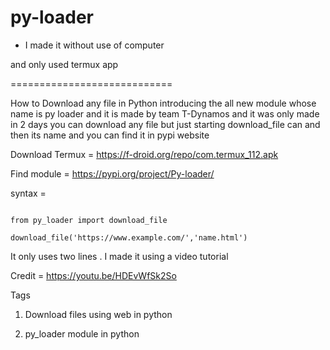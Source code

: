 # py-loader

* I made it without use of computer

and only used termux app 

============================

How to Download any file in Python introducing the all new module  whose name is py loader and it is made by team T-Dynamos and it was only made in 2 days you can download any file but just starting download_file can and then its name and you can find it in pypi website

Download Termux = https://f-droid.org/repo/com.termux_112.apk

Find module = https://pypi.org/project/Py-loader/

syntax =
```

from py_loader import download_file

download_file('https://www.example.com/','name.html')
```

It only uses two lines . I made it using a video tutorial 

Credit = https://youtu.be/HDEvWfSk2So

Tags

1. Download files using web in python 

2. py_loader module in python
